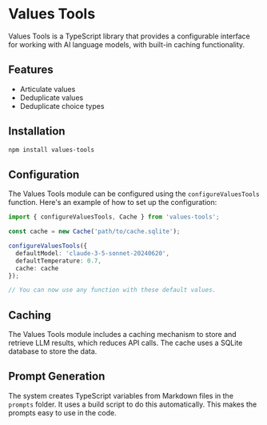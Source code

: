 # Values Tools

Values Tools is a TypeScript library that provides a configurable interface for working with AI language models, with built-in caching functionality.

## Features

- Articulate values
- Deduplicate values
- Deduplicate choice types

## Installation

```bash
npm install values-tools
```

## Configuration

The Values Tools module can be configured using the `configureValuesTools` function. Here's an example of how to set up the configuration:

```typescript
import { configureValuesTools, Cache } from 'values-tools';

const cache = new Cache('path/to/cache.sqlite');

configureValuesTools({
  defaultModel: 'claude-3-5-sonnet-20240620',
  defaultTemperature: 0.7,
  cache: cache
});

// You can now use any function with these default values.
```

## Caching

The Values Tools module includes a caching mechanism to store and retrieve LLM results, which reduces API calls. The cache uses a SQLite database to store the data.

## Prompt Generation

The system creates TypeScript variables from Markdown files in the `prompts` folder. It uses a build script to do this automatically. This makes the prompts easy to use in the code.
